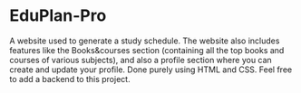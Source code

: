 # EduPlan-Pro
A website used to generate a study schedule. The website also includes features like the Books&courses section (containing all the top books and courses of various subjects), and also a profile section where you can create and update your profile.  Done purely using HTML and CSS. Feel free to add a backend to this project.
